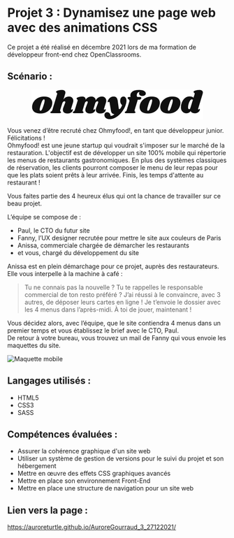 # Projet 3 : Dynamisez une page web avec des animations CSS
Ce projet a été réalisé en décembre 2021 lors de ma formation de développeur front-end chez OpenClassrooms.  

## Scénario :
<p align="center">
  <img src="image/logo/ohmyfood.png">
</p> 

Vous venez d’être recruté chez Ohmyfood!, en tant que développeur junior. Félicitations !  
Ohmyfood! est une jeune startup qui voudrait s'imposer sur le marché de la restauration. L'objectif est de développer un site 100% mobile qui répertorie les menus de restaurants gastronomiques. En plus des systèmes classiques de réservation, les clients pourront composer le menu de leur repas pour que les plats soient prêts à leur arrivée. Finis, les temps d'attente au restaurant !  

Vous faites partie des 4 heureux élus qui ont la chance de travailler sur ce beau projet.  

L’équipe se compose de :
* Paul, le CTO du futur site
* Fanny, l’UX designer recrutée pour mettre le site aux couleurs de Paris
* Anissa, commerciale chargée de démarcher les restaurants
* et vous, chargé du développement du site

Anissa est en plein démarchage pour ce projet, auprès des restaurateurs. Elle vous interpelle à la machine à café :
> Tu ne connais pas la nouvelle ? Tu te rappelles le responsable commercial de ton resto préféré ? J’ai réussi à le convaincre, avec 3 autres, de déposer leurs cartes en ligne ! Je t’envoie le dossier avec les 4 menus dans l’après-midi. À toi de jouer, maintenant !

Vous décidez alors, avec l’équipe, que le site contiendra 4 menus dans un premier temps et vous établissez le brief avec le CTO, Paul.  
De retour à votre bureau, vous trouvez un mail de Fanny qui vous envoie les maquettes du site.

![Maquette mobile](https://user.oc-static.com/upload/2020/08/24/15982605908418_Maquettes%20Ohmyfood.jpg) 

## Langages utilisés :
* HTML5
* CSS3
* SASS

## Compétences évaluées :
* Assurer la cohérence graphique d'un site web
* Utiliser un système de gestion de versions pour le suivi du projet et son hébergement
* Mettre en œuvre des effets CSS graphiques avancés
* Mettre en place son environnement Front-End
* Mettre en place une structure de navigation pour un site web

## Lien vers la page :
https://auroreturtle.github.io/AuroreGourraud_3_27122021/
